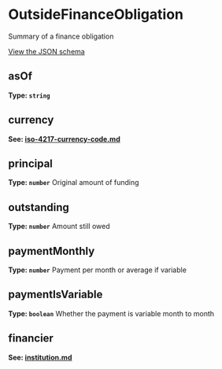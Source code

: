 # OutsideFinanceObligation

Summary of a finance obligation

[View the JSON schema](../dist/schemas/outside-finance-obligation.schema.json)



## asOf


**Type: `string`**



## currency

**See: [iso-4217-currency-code.md](iso-4217-currency-code.md)**

## principal


**Type: `number`**
Original amount of funding


## outstanding


**Type: `number`**
Amount still owed


## paymentMonthly


**Type: `number`**
Payment per month or average if variable


## paymentIsVariable


**Type: `boolean`**
Whether the payment is variable month to month


## financier

**See: [institution.md](institution.md)**
<!-- END of schema.properties.forEach -->


